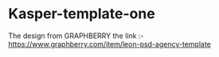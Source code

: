 # Kasper-template-one
The design from GRAPHBERRY  the link :- https://www.graphberry.com/item/leon-psd-agency-template 
